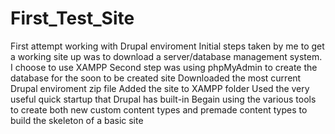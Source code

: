 # First_Test_Site

First attempt working with Drupal enviroment
Initial steps taken by me to get a working site up was to download a server/database management system.
I choose to use XAMPP
Second step was using phpMyAdmin to create the database for the soon to be created site
Downloaded the most current Drupal enviroment zip file
Added the site to XAMPP folder
Used the very useful quick startup that Drupal has built-in
Begain using the various tools to create both new custom content types and premade content types to build the skeleton of a basic site

